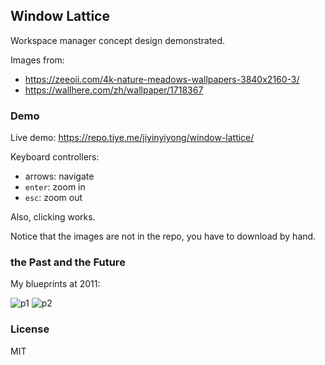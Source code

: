 ## Window Lattice

Workspace manager concept design demonstrated.

Images from:

- https://zeeoii.com/4k-nature-meadows-wallpapers-3840x2160-3/
- https://wallhere.com/zh/wallpaper/1718367

### Demo

Live demo: https://repo.tiye.me/jiyinyiyong/window-lattice/

Keyboard controllers:

- arrows: navigate
- `enter`: zoom in
- `esc`: zoom out

Also, clicking works.

Notice that the images are not in the repo, you have to download by hand.

### the Past and the Future

My blueprints at 2011:

![p1](http://ww3.sinaimg.cn/large/62752320gw1dmhskrclakj.jpg)
![p2](http://ww2.sinaimg.cn/large/62752320gw1dmov9gsvg8j.jpg)

### License

MIT
